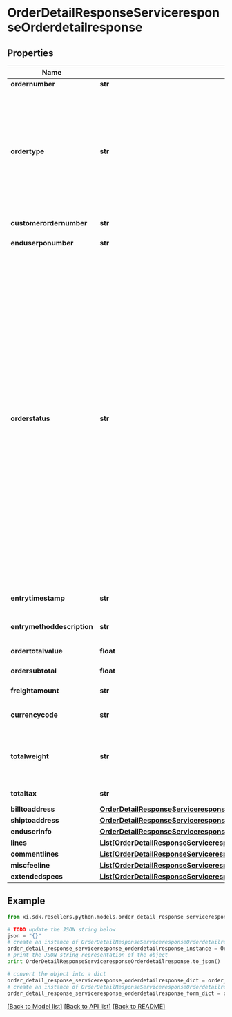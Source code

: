 # OrderDetailResponseServiceresponseOrderdetailresponse


## Properties

Name | Type | Description | Notes
------------ | ------------- | ------------- | -------------
**ordernumber** | **str** |  | [optional] 
**ordertype** | **str** | Order Type   B - BRANCH TRANSFER C - CASH ORDER D - DIRECT ORDER F - FUTURE ORDER P - SPECIAL ORDER Q - QUOTE ORDER S - STOCK ORDER M - MEMO ORDER | [optional] 
**customerordernumber** | **str** | Customer PO number | [optional] 
**enduserponumber** | **str** | End User PO number | [optional] 
**orderstatus** | **str** | Status of order within Ingram system S - SALES HOLD H - TAG HOLD I - INVOICED P - PENDING E - BILLING ERROR F - FORCE BILLING V - VOIDED T - TRANSFERRED D - HOLD SHIPMENT R - RELEASED O - IM ONLINE HOLD U - BILL FOR HISTORY ONLY W - ORDER NOT PRINTED A - DROP SHIP HOLD B - INTERNET CUST ORIG HOLD 1 - PICKED 2 - INSPECTED 3 - PACKED 4 - SHIPPED C - CREDIT HOLD 9 - CISCO 3A6 Q - RMA HOLD G - CREDIT HOLD N - CREDIT HOLD | [optional] 
**entrytimestamp** | **str** | Time stamp of the order placed | [optional] 
**entrymethoddescription** | **str** | Description of the entry method  | [optional] 
**ordertotalvalue** | **float** | Total order value | [optional] 
**ordersubtotal** | **float** | Subtotal order value | [optional] 
**freightamount** | **str** | Freight charges | [optional] 
**currencycode** | **str** | Country specific currency code | [optional] 
**totalweight** | **str** | Total order weight. unit -- North america - Pounds , other countries will be KG | [optional] 
**totaltax** | **str** | total tax on the orders placed | [optional] 
**billtoaddress** | [**OrderDetailResponseServiceresponseOrderdetailresponseBilltoaddress**](OrderDetailResponseServiceresponseOrderdetailresponseBilltoaddress.md) |  | [optional] 
**shiptoaddress** | [**OrderDetailResponseServiceresponseOrderdetailresponseShiptoaddress**](OrderDetailResponseServiceresponseOrderdetailresponseShiptoaddress.md) |  | [optional] 
**enduserinfo** | [**OrderDetailResponseServiceresponseOrderdetailresponseEnduserinfo**](OrderDetailResponseServiceresponseOrderdetailresponseEnduserinfo.md) |  | [optional] 
**lines** | [**List[OrderDetailResponseServiceresponseOrderdetailresponseLinesInner]**](OrderDetailResponseServiceresponseOrderdetailresponseLinesInner.md) |  | [optional] 
**commentlines** | [**List[OrderDetailResponseServiceresponseOrderdetailresponseCommentlinesInner]**](OrderDetailResponseServiceresponseOrderdetailresponseCommentlinesInner.md) |  | [optional] 
**miscfeeline** | [**List[OrderDetailResponseServiceresponseOrderdetailresponseMiscfeelineInner]**](OrderDetailResponseServiceresponseOrderdetailresponseMiscfeelineInner.md) |  | [optional] 
**extendedspecs** | [**List[OrderDetailResponseServiceresponseOrderdetailresponseExtendedspecsInner]**](OrderDetailResponseServiceresponseOrderdetailresponseExtendedspecsInner.md) |  | [optional] 

## Example

```python
from xi.sdk.resellers.python.models.order_detail_response_serviceresponse_orderdetailresponse import OrderDetailResponseServiceresponseOrderdetailresponse

# TODO update the JSON string below
json = "{}"
# create an instance of OrderDetailResponseServiceresponseOrderdetailresponse from a JSON string
order_detail_response_serviceresponse_orderdetailresponse_instance = OrderDetailResponseServiceresponseOrderdetailresponse.from_json(json)
# print the JSON string representation of the object
print OrderDetailResponseServiceresponseOrderdetailresponse.to_json()

# convert the object into a dict
order_detail_response_serviceresponse_orderdetailresponse_dict = order_detail_response_serviceresponse_orderdetailresponse_instance.to_dict()
# create an instance of OrderDetailResponseServiceresponseOrderdetailresponse from a dict
order_detail_response_serviceresponse_orderdetailresponse_form_dict = order_detail_response_serviceresponse_orderdetailresponse.from_dict(order_detail_response_serviceresponse_orderdetailresponse_dict)
```
[[Back to Model list]](../README.md#documentation-for-models) [[Back to API list]](../README.md#documentation-for-api-endpoints) [[Back to README]](../README.md)


